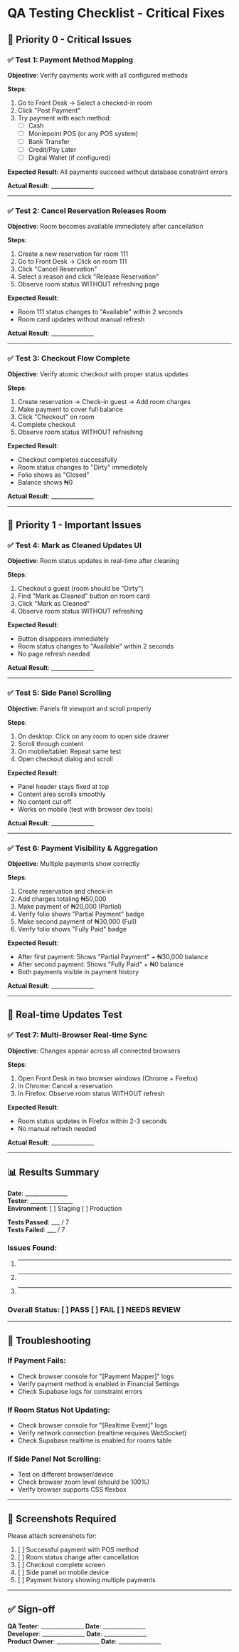 # QA Testing Checklist - Critical Fixes

## 🎯 Priority 0 - Critical Issues

### ✅ Test 1: Payment Method Mapping
**Objective**: Verify payments work with all configured methods

**Steps**:
1. Go to Front Desk → Select a checked-in room
2. Click "Post Payment"
3. Try payment with each method:
   - [ ] Cash
   - [ ] Moniepoint POS (or any POS system)
   - [ ] Bank Transfer
   - [ ] Credit/Pay Later
   - [ ] Digital Wallet (if configured)

**Expected Result**: All payments succeed without database constraint errors

**Actual Result**: _______________

---

### ✅ Test 2: Cancel Reservation Releases Room
**Objective**: Room becomes available immediately after cancellation

**Steps**:
1. Create a new reservation for room 111
2. Go to Front Desk → Click on room 111
3. Click "Cancel Reservation"
4. Select a reason and click "Release Reservation"
5. Observe room status WITHOUT refreshing page

**Expected Result**: 
- Room 111 status changes to "Available" within 2 seconds
- Room card updates without manual refresh

**Actual Result**: _______________

---

### ✅ Test 3: Checkout Flow Complete
**Objective**: Verify atomic checkout with proper status updates

**Steps**:
1. Create reservation → Check-in guest → Add room charges
2. Make payment to cover full balance
3. Click "Checkout" on room
4. Complete checkout
5. Observe room status WITHOUT refreshing

**Expected Result**:
- Checkout completes successfully
- Room status changes to "Dirty" immediately
- Folio shows as "Closed"
- Balance shows ₦0

**Actual Result**: _______________

---

## 🎯 Priority 1 - Important Issues

### ✅ Test 4: Mark as Cleaned Updates UI
**Objective**: Room status updates in real-time after cleaning

**Steps**:
1. Checkout a guest (room should be "Dirty")
2. Find "Mark as Cleaned" button on room card
3. Click "Mark as Cleaned"
4. Observe room status WITHOUT refreshing

**Expected Result**:
- Button disappears immediately
- Room status changes to "Available" within 2 seconds
- No page refresh needed

**Actual Result**: _______________

---

### ✅ Test 5: Side Panel Scrolling
**Objective**: Panels fit viewport and scroll properly

**Steps**:
1. On desktop: Click on any room to open side drawer
2. Scroll through content
3. On mobile/tablet: Repeat same test
4. Open checkout dialog and scroll

**Expected Result**:
- Panel header stays fixed at top
- Content area scrolls smoothly
- No content cut off
- Works on mobile (test with browser dev tools)

**Actual Result**: _______________

---

### ✅ Test 6: Payment Visibility & Aggregation
**Objective**: Multiple payments show correctly

**Steps**:
1. Create reservation and check-in
2. Add charges totaling ₦50,000
3. Make payment of ₦20,000 (Partial)
4. Verify folio shows "Partial Payment" badge
5. Make second payment of ₦30,000 (Full)
6. Verify folio shows "Fully Paid" badge

**Expected Result**:
- After first payment: Shows "Partial Payment" + ₦30,000 balance
- After second payment: Shows "Fully Paid" + ₦0 balance
- Both payments visible in payment history

**Actual Result**: _______________

---

## 🔄 Real-time Updates Test

### ✅ Test 7: Multi-Browser Real-time Sync
**Objective**: Changes appear across all connected browsers

**Steps**:
1. Open Front Desk in two browser windows (Chrome + Firefox)
2. In Chrome: Cancel a reservation
3. In Firefox: Observe room status WITHOUT refresh

**Expected Result**:
- Room status updates in Firefox within 2-3 seconds
- No manual refresh needed

**Actual Result**: _______________

---

## 📊 Results Summary

**Date**: _______________  
**Tester**: _______________  
**Environment**: [ ] Staging [ ] Production

**Tests Passed**: ___ / 7  
**Tests Failed**: ___ / 7  

### Issues Found:
1. _______________
2. _______________
3. _______________

### Overall Status: [ ] PASS [ ] FAIL [ ] NEEDS REVIEW

---

## 🚨 Troubleshooting

### If Payment Fails:
- Check browser console for "[Payment Mapper]" logs
- Verify payment method is enabled in Financial Settings
- Check Supabase logs for constraint errors

### If Room Status Not Updating:
- Check browser console for "[Realtime Event]" logs
- Verify network connection (realtime requires WebSocket)
- Check Supabase realtime is enabled for rooms table

### If Side Panel Not Scrolling:
- Test on different browser/device
- Check browser zoom level (should be 100%)
- Verify browser supports CSS flexbox

---

## 📸 Screenshots Required

Please attach screenshots for:
1. [ ] Successful payment with POS method
2. [ ] Room status change after cancellation
3. [ ] Checkout complete screen
4. [ ] Side panel on mobile device
5. [ ] Payment history showing multiple payments

---

## ✅ Sign-off

**QA Tester**: _______________ **Date**: _______________  
**Developer**: _______________ **Date**: _______________  
**Product Owner**: _______________ **Date**: _______________
